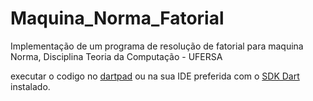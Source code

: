 # Maquina_Norma_Fatorial
Implementação de um programa de resolução de fatorial para maquina Norma, Disciplina Teoria da Computação - UFERSA


executar o codigo no [dartpad](https://dartpad.dev/dart?null_safety=true)
ou na sua IDE preferida com o [SDK Dart](https://dart.dev/get-dart) instalado.

